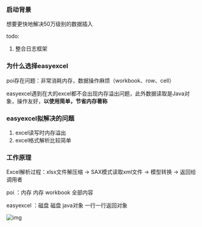 ### 启动背景
想要更快地解决50万级别的数据插入

todo:
1. 整合日志框架

### 为什么选择easyexcel
poi存在问题：非常消耗内存，数据操作麻烦（workbook、row、cell）

easyexcel遇到在大的excel都不会出现内存溢出问题，此外数据读取是Java对象，操作友好，**以使用简单，节省内存著称**



### easyexcel拟解决的问题
1. excel读写时内存溢出
2. excel格式解析比较简单



### 工作原理

Excel解析过程：xlsx文件解压缩 -> SAX模式读取xml文件 -> 模型转换 -> 返回给调用者

poi                   ：内存                        内存                                  workbook   全部内容

easyexcel        ：磁盘                        磁盘                                  java对象      一行一行返回对象

![img](https://img2020.cnblogs.com/blog/1905053/202005/1905053-20200514150645200-356748885.png)
